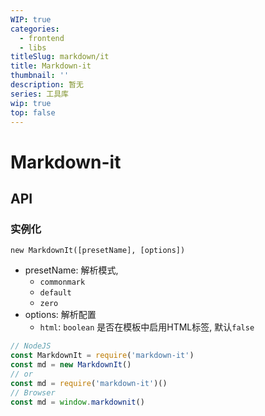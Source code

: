 ```yaml
---
WIP: true
categories:
  - frontend
  - libs
titleSlug: markdown/it
title: Markdown-it
thumbnail: ''
description: 暂无
series: 工具库
wip: true
top: false
---
```




# Markdown-it

## API

### 实例化

`new MarkdownIt([presetName], [options])`

+ presetName: 解析模式,
  + `commonmark`
  + `default`
  + `zero`
+ options: 解析配置
  + `html`: `boolean` 是否在模板中启用HTML标签, 默认`false`

```javascript
// NodeJS
const MarkdownIt = require('markdown-it')
const md = new MarkdownIt()
// or
const md = require('markdown-it')()
// Browser
const md = window.markdownit()
```



